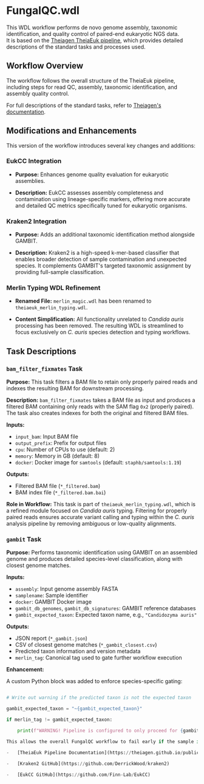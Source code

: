 FungalQC.wdl
=========================

This WDL workflow performs de novo genome assembly, taxonomic identification, and quality control of paired-end eukaryotic NGS data.\
It is based on the [Theiagen TheiaEuk pipeline](https://theiagen.github.io/public_health_bioinformatics/latest/workflows/genomic_characterization/theiaeuk/), which provides detailed descriptions of the standard tasks and processes used.

Workflow Overview
-----------------

The workflow follows the overall structure of the TheiaEuk pipeline, including steps for read QC, assembly, taxonomic identification, and assembly quality control.

For full descriptions of the standard tasks, refer to [Theiagen's documentation](https://theiagen.github.io/public_health_bioinformatics/latest/workflows/genomic_characterization/theiaeuk/).

Modifications and Enhancements
------------------------------

This version of the workflow introduces several key changes and additions:

### EukCC Integration

-   **Purpose:** Enhances genome quality evaluation for eukaryotic assemblies.

-   **Description:** EukCC assesses assembly completeness and contamination using lineage-specific markers, offering more accurate and detailed QC metrics specifically tuned for eukaryotic organisms.

### Kraken2 Integration

-   **Purpose:** Adds an additional taxonomic identification method alongside GAMBIT.

-   **Description:** Kraken2 is a high-speed k-mer-based classifier that enables broader detection of sample contamination and unexpected species. It complements GAMBIT's targeted taxonomic assignment by providing full-sample classification.

### Merlin Typing WDL Refinement

-   **Renamed File:** `merlin_magic.wdl` has been renamed to `theiaeuk_merlin_typing.wdl`.

-   **Content Simplification:** All functionality unrelated to *Candida auris* processing has been removed. The resulting WDL is streamlined to focus exclusively on *C. auris* species detection and typing workflows.

Task Descriptions
-----------------

### `bam_filter_fixmates` Task

**Purpose:**
This task filters a BAM file to retain only properly paired reads and indexes the resulting BAM for downstream processing.

**Description:**
`bam_filter_fixmates` takes a BAM file as input and produces a filtered BAM containing only reads with the SAM flag `0x2` (properly paired). The task also creates indexes for both the original and filtered BAM files.

**Inputs:**

- `input_bam`: Input BAM file
- `output_prefix`: Prefix for output files
- `cpu`: Number of CPUs to use (default: 2)
- `memory`: Memory in GB (default: 8)
- `docker`: Docker image for `samtools` (default: `staphb/samtools:1.19`)

**Outputs:**

- Filtered BAM file (`*_filtered.bam`)
- BAM index file (`*_filtered.bam.bai`)

**Role in Workflow:**
This task is part of `theiaeuk_merlin_typing.wdl`, which is a refined module focused on *Candida auris* typing. Filtering for properly paired reads ensures accurate variant calling and typing within the *C. auris* analysis pipeline by removing ambiguous or low-quality alignments.

### `gambit` Task

**Purpose:**
Performs taxonomic identification using GAMBIT on an assembled genome and produces detailed species-level classification, along with closest genome matches.

**Inputs:**

- `assembly`: Input genome assembly FASTA
- `samplename`: Sample identifier
- `docker`: GAMBIT Docker image
- `gambit_db_genomes`, `gambit_db_signatures`: GAMBIT reference databases
- `gambit_expected_taxon`: Expected taxon name, e.g., `"Candidozyma auris"`

**Outputs:**

- JSON report (`*_gambit.json`)
- CSV of closest genome matches (`*_gambit_closest.csv`)
- Predicted taxon information and version metadata
- `merlin_tag`: Canonical tag used to gate further workflow execution

**Enhancement:**

A custom Python block was added to enforce species-specific gating:

```python

# Write out warning if the predicted taxon is not the expected taxon

gambit_expected_taxon = "~{gambit_expected_taxon}"

if merlin_tag != gambit_expected_taxon:

    print(f"WARNING! Pipeline is configured to only proceed for {gambit_expected_taxon}. Found: {merlin_tag}", file=sys.stderr)

This allows the overall FungalQC workflow to fail early if the sample is not identified as Candidozyma auris, preventing unnecessary downstream processing for non-target species.

-   [TheiaEuk Pipeline Documentation](https://theiagen.github.io/public_health_bioinformatics/latest/workflows/genomic_characterization/theiaeuk/)

-   [Kraken2 GitHub](https://github.com/DerrickWood/kraken2)

-   [EukCC GitHub](https://github.com/Finn-Lab/EukCC)